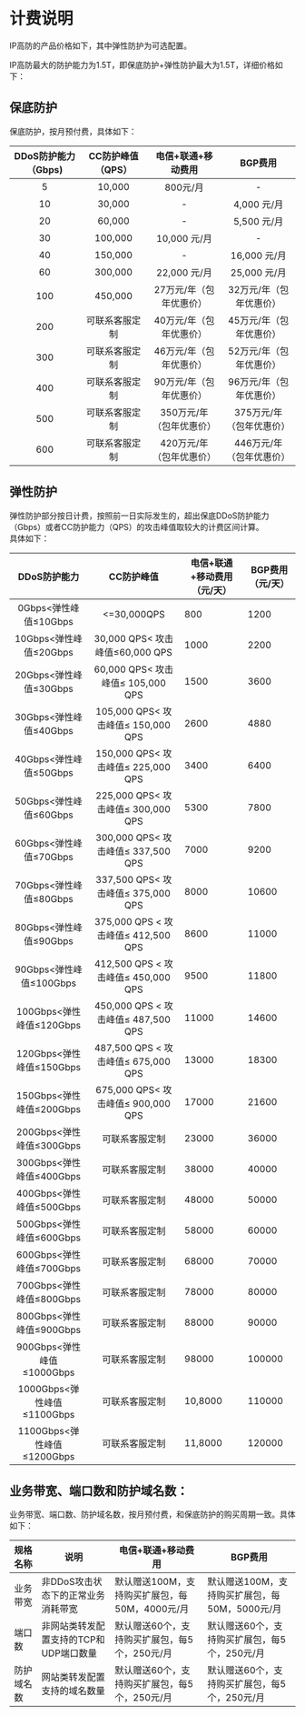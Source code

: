 # 计费说明
IP高防的产品价格如下，其中弹性防护为可选配置。

IP高防最大的防护能力为1.5T，即保底防护+弹性防护最大为1.5T，详细价格如下：


## 保底防护
保底防护，按月预付费，具体如下：

| DDoS防护能力（Gbps) | CC防护峰值（QPS） |   电信+联通+移动费用   |    BGP费用    |
| :-----------------: | :---------------: | :----------------------: | :----------------------: |
|          5          |      10,000       |         800元/月         |            -             |
|         10          |      30,000       |           -              |         4,000 元/月      |
|         20          |      60,000       |           -              |         5,500 元/月      |
|         30          |      100,000      |       10,000 元/月       |            -             |
|         40          |      150,000      |           -              |        16,000 元/月      |
|         60          |      300,000      |       22,000 元/月       |        25,000 元/月      |
|         100         |      450,000      |  27万元/年（包年优惠价）   |  32万元/年（包年优惠价）  |
|         200         |  可联系客服定制    |  40万元/年（包年优惠价）   |  45万元/年（包年优惠价）  |
|         300         |  可联系客服定制    |  46万元/年（包年优惠价）   |  52万元/年（包年优惠价）  |
|         400         |  可联系客服定制    |  90万元/年（包年优惠价）   |  96万元/年（包年优惠价）  |
|         500         |  可联系客服定制    |  350万元/年（包年优惠价）  |  375万元/年（包年优惠价） |
|         600         |  可联系客服定制    |  420万元/年（包年优惠价）  |  446万元/年（包年优惠价） |

## 

## 弹性防护
弹性防护部分按日计费，按照前一日实际发生的，超出保底DDoS防护能力（Gbps）或者CC防护能力（QPS）的攻击峰值取较大的计费区间计算。</br>
具体如下：

 DDoS防护能力 | CC防护峰值 |电信+联通+移动费用（元/天） |BGP费用（元/天）
:--: |:--: |---- |---- 
0Gbps<弹性峰值≤10Gbps|<=30,000QPS|800|1200
10Gbps<弹性峰值≤20Gbps|	30,000 QPS< 攻击峰值≤60,000 QPS	|1000|2200
20Gbps<弹性峰值≤30Gbps|	60,000 QPS< 攻击峰值≤ 105,000 QPS	|1500|3600
30Gbps<弹性峰值≤40Gbps|	105,000 QPS< 攻击峰值≤ 150,000 QPS	|2600|4880
40Gbps<弹性峰值≤50Gbps|	150,000 QPS< 攻击峰值≤ 225,000 QPS	|3400|6400
50Gbps<弹性峰值≤60Gbps| 225,000 QPS< 攻击峰值≤  300,000 QPS	|5300|7800
60Gbps<弹性峰值≤70Gbps| 300,000 QPS< 攻击峰值≤ 337,500 QPS	|7000|9200
70Gbps<弹性峰值≤80Gbps| 337,500 QPS< 攻击峰值≤  375,000 QPS	|8000|10600
80Gbps<弹性峰值≤90Gbps| 375,000 QPS < 攻击峰值≤ 412,500 QPS	|8600|11000
90Gbps<弹性峰值≤100Gbps| 412,500 QPS < 攻击峰值≤ 450,000 QPS	|9500|11800
100Gbps<弹性峰值≤120Gbps| 450,000 QPS < 攻击峰值≤ 487,500 QPS	|11000|14600
120Gbps<弹性峰值≤150Gbps	| 487,500 QPS < 攻击峰值≤ 675,000 QPS	|13000|18300
150Gbps<弹性峰值≤200Gbps| 675,000 QPS< 攻击峰值≤  900,000 QPS|17000|21600
200Gbps<弹性峰值≤300Gbps| 可联系客服定制 | 23000 | 36000 
300Gbps<弹性峰值≤400Gbps| 可联系客服定制 | 38000 | 40000 
400Gbps<弹性峰值≤500Gbps| 可联系客服定制 | 48000 | 50000 
500Gbps<弹性峰值≤600Gbps| 可联系客服定制 | 58000 | 60000 
600Gbps<弹性峰值≤700Gbps| 可联系客服定制 | 68000 | 70000 
700Gbps<弹性峰值≤800Gbps| 可联系客服定制 | 78000 | 80000 
800Gbps<弹性峰值≤900Gbps| 可联系客服定制 | 88000 | 90000 
900Gbps<弹性峰值≤1000Gbps| 可联系客服定制 | 98000 | 100000 
1000Gbps<弹性峰值≤1100Gbps| 可联系客服定制 | 10,8000 | 110000 
1100Gbps<弹性峰值≤1200Gbps| 可联系客服定制 | 11,8000 | 120000 

## 业务带宽、端口数和防护域名数：
业务带宽、端口数、防护域名数，按月预付费，和保底防护的购买周期一致。具体如下：

| 规格名称 | 说明 |   电信+联通+移动费用   |    BGP费用    |
| ----------------- | --------------- | ---------------------- | ---------------------- |
|  业务带宽 |   非DDoS攻击状态下的正常业务消耗带宽   |   默认赠送100M，支持购买扩展包，每50M，4000元/月  |  默认赠送100M，支持购买扩展包，每50M，5000元/月  |
|  端口数 |   非网站类转发配置支持的TCP和UDP端口数量   |   默认赠送60个，支持购买扩展包，每5个，250元/月  |  默认赠送60个，支持购买扩展包，每5个，250元/月   |
|  防护域名数 |   网站类转发配置支持的域名数量   |   默认赠送60个，支持购买扩展包，每5个，250元/月  |  默认赠送60个，支持购买扩展包，每5个，250元/月   |
</br>
